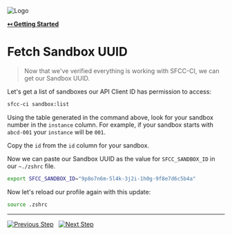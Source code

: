 ![Logo](https://avatars.githubusercontent.com/u/151680118?s=200&v=4 "Logo")

**[↤ Getting Started](../README.md)**

Fetch Sandbox UUID
===

> Now that we've verified everything is working with SFCC-CI, we can get our Sandbox UUID.

Let's get a list of sandboxes our API Client ID has permission to access:

```bash
sfcc-ci sandbox:list
```

Using the table generated in the command above, look for your sandbox number in the `instance` column.  For example, if your sandbox starts with `abcd-001` your `instance` will be `001`.

Copy the `id` from the `id` column for your sandbox.

Now we can paste our Sandbox UUID as the value for `SFCC_SANDBOX_ID` in our `~./zshrc` file.

```bash
export SFCC_SANDBOX_ID="9p8o7n6m-5l4k-3j2i-1h0g-9f8e7d6c5b4a"
```

Now let's reload our profile again with this update:

```bash
source .zshrc
```

---

[![Previous Step](https://img.shields.io/badge/Previous-121212.svg?logo=github&style=for-the-badge)](./test-sfcc-ci.md) &nbsp; [![Next Step](https://img.shields.io/badge/Next_Step-1aa0db.svg?logo=github&style=for-the-badge)](./install-launch-agents.md)
